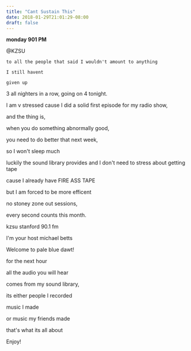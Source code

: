 ```yaml
---
title: "Cant Sustain This"
date: 2018-01-29T21:01:29-08:00
draft: false
---
```



**monday 901 PM**

@KZSU


```
to all the people that said I wouldn't amount to anything

I still havent

given up
```

3 all nighters in a row, going on 4 tonight.

I am v stressed cause I did a solid first episode for my radio show,

and the thing is,

when you do something abnormally good,

you need to do better that next week,

so I won't sleep much

luckily the sound library provides and I don't need to stress about getting tape

cause I already have FIRE ASS TAPE

but I am forced to be more efficent

no stoney zone out sessions,

every second counts this month.   


kzsu stanford 90.1 fm

I'm your host michael betts

Welcome to pale blue dawt!

for the next hour

all the audio you will hear

comes from my sound library,

its either people I recorded

music I made

or music my friends made

that's what its all about

Enjoy! 
